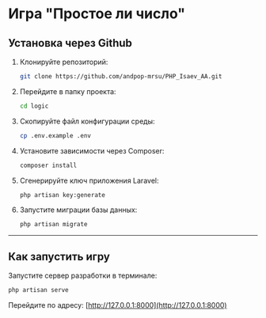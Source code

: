 # Игра "Простое ли число"


## Установка через Github

1. Клонируйте репозиторий:
   ```sh
   git clone https://github.com/andpop-mrsu/PHP_Isaev_AA.git
   ```
2. Перейдите в папку проекта:
   ```sh
   cd logic
   ```
3. Скопируйте файл конфигурации среды:
   ```sh
   cp .env.example .env
   ```
4. Установите зависимости через Composer:
   ```sh
   composer install
   ```
5. Сгенерируйте ключ приложения Laravel:
   ```sh
   php artisan key:generate
   ```
6. Запустите миграции базы данных:
   ```sh
   php artisan migrate
   ```

---
## Как запустить игру

Запустите сервер разработки в терминале:
```sh
php artisan serve
```

Перейдите по адресу: [http://127.0.0.1:8000](http://127.0.0.1:8000)


